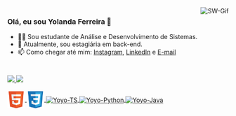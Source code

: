 <div>
  <img align="right" alt="SW-Gif" height="160" src="https://media3.giphy.com/media/kTGNxBzJb80Ni/giphy.gif?cid=ecf05e47gxophftkq9ckcn9zpzsubhz4et58gwysuai8fxxd&rid=giphy.gif&ct=g">
</div>
<h3>Olá, eu sou Yolanda Ferreira 👋</h3>

- 🙇‍♀️ Sou estudante de Análise e Desenvolvimento de Sistemas.
- 🔭 Atualmente, sou estagiária em back-end.
- 📫 Como chegar até mim: [Instagram](https://www.instagram.com/yoleihu/), [LinkedIn](https://www.linkedin.com/in/yolanda-ferreira/) e [E-mail](mailto:landacontato@gmail.com)

#

<div>
  <a href="https://github.com/yoleihu">
   <img height="160em" src="https://github-readme-stats.vercel.app/api?username=yoleihu&show_icons=true&theme=tokyonight&include_all_commits=true&count_private=true"/>
   <img height="160em" src="https://github-readme-stats.vercel.app/api/top-langs/?username=yoleihu&layout=compact&langs_count=7&theme=tokyonight"/>
</div>
  
<div style="display: inline_block"><br>
  <img align="center" alt="Rafa-HTML" height="40" width="40" src="https://raw.githubusercontent.com/devicons/devicon/master/icons/html5/html5-original.svg">
  <img align="center" alt="Yoyo-CSS" height="40" width="40" src="https://raw.githubusercontent.com/devicons/devicon/master/icons/css3/css3-original.svg">
  <img align="center" alt="Yoyo-TS" height="40" width="40" src="https://user-images.githubusercontent.com/75169200/135132342-f064e04c-8b66-41e7-af38-bbb9ab45f721.png"> 
  <img align="center" alt="Yoyo-Python" height="40" width="40" src="https://user-images.githubusercontent.com/75169200/135132947-9feedce7-ed94-4998-9aa9-8d09a40c0b88.png">
  <img align="center" alt="Yoyo-Java" height="40" width="40" src="https://user-images.githubusercontent.com/75169200/135132628-b4982e21-7253-4c8b-8d15-fee3ff229f32.png">
  
</div>
  
